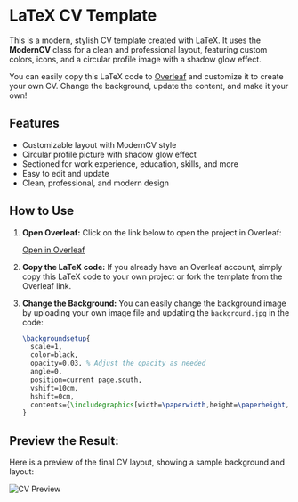 # LaTeX CV Template

This is a modern, stylish CV template created with LaTeX. It uses the **ModernCV** class for a clean and professional layout, featuring custom colors, icons, and a circular profile image with a shadow glow effect.

You can easily copy this LaTeX code to [Overleaf](https://www.overleaf.com/) and customize it to create your own CV. Change the background, update the content, and make it your own!

## Features

- Customizable layout with ModernCV style
- Circular profile picture with shadow glow effect
- Sectioned for work experience, education, skills, and more
- Easy to edit and update
- Clean, professional, and modern design

## How to Use

1. **Open Overleaf:**
   Click on the link below to open the project in Overleaf:
   
   [Open in Overleaf](https://www.overleaf.com/latex/templates/moderncv-cv-template/nhzrrwwwznqp)

2. **Copy the LaTeX code:**
   If you already have an Overleaf account, simply copy this LaTeX code to your own project or fork the template from the Overleaf link.

3. **Change the Background:**
   You can easily change the background image by uploading your own image file and updating the `background.jpg` in the code:

   ```latex
   \backgroundsetup{
     scale=1,
     color=black,
     opacity=0.03, % Adjust the opacity as needed
     angle=0,
     position=current page.south,
     vshift=10cm,
     hshift=0cm,
     contents={\includegraphics[width=\paperwidth,height=\paperheight,keepaspectratio]{background.jpg}}
   }


## Preview the Result:
Here is a preview of the final CV layout, showing a sample background and layout:

![CV Preview](https://github.com/DabanAbdullah/LatexCV/blob/main/cv-screenshot.png)